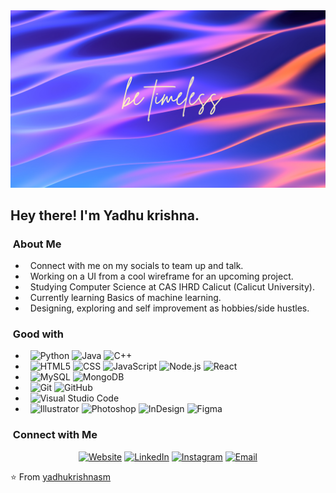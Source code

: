 <img src="https://github.com/yadhukrishnasm/yadhukrishnasm/blob/main/LIFE.png">

<h2> Hey there! I'm Yadhu krishna.</h2>

<h3>  &nbsp;About Me </h3>

-  &nbsp; Connect with me on my socials to team up and talk.
-  &nbsp; Working on a UI from a cool wireframe for an upcoming project.
-  &nbsp; Studying Computer Science at CAS IHRD Calicut (Calicut University).
-  &nbsp; Currently learning Basics of machine learning.
-  &nbsp; Designing, exploring and self improvement as hobbies/side hustles.

<h3>  &nbsp;Good with</h3>

-  &nbsp;
  ![Python](https://img.shields.io/badge/-Python-333333?style=flat&logo=python)
  ![Java](https://img.shields.io/badge/-Java-333333?style=flat&logo=Java&logoColor=007396)
  ![C++](https://img.shields.io/badge/-C++-333333?style=flat&logo=C%2B%2B&logoColor=00599C)
-  &nbsp;
  ![HTML5](https://img.shields.io/badge/-HTML5-333333?style=flat&logo=HTML5)
  ![CSS](https://img.shields.io/badge/-CSS-333333?style=flat&logo=CSS3&logoColor=1572B6)
  ![JavaScript](https://img.shields.io/badge/-JavaScript-333333?style=flat&logo=javascript)
  ![Node.js](https://img.shields.io/badge/-Node.js-333333?style=flat&logo=node.js)
  ![React](https://img.shields.io/badge/-React-333333?style=flat&logo=react)
-  &nbsp;
  ![MySQL](https://img.shields.io/badge/-MySQL-333333?style=flat&logo=mysql)
  ![MongoDB](https://img.shields.io/badge/-MongoDB-333333?style=flat&logo=mongodb)
-  &nbsp;
  ![Git](https://img.shields.io/badge/-Git-333333?style=flat&logo=git)
  ![GitHub](https://img.shields.io/badge/-GitHub-333333?style=flat&logo=github)
-  &nbsp;
  ![Visual Studio Code](https://img.shields.io/badge/-Visual%20Studio%20Code-333333?style=flat&logo=visual-studio-code&logoColor=007ACC)
-  &nbsp;
  ![Illustrator](https://img.shields.io/badge/-Illustrator-333333?style=flat&logo=adobe-illustrator)
  ![Photoshop](https://img.shields.io/badge/-Photoshop-333333?style=flat&logo=adobe-photoshop)
  ![InDesign](https://img.shields.io/badge/-InDesign-333333?style=flat&logo=adobe-indesign)
  ![Figma](https://img.shields.io/badge/Figma-F24E1E?style=for-the-badge&logo=figma&logoColor=white)

<h3>  &nbsp;Connect with Me </h3>

<p align="center">
<a href="https://github.com/yadhukrishnasm/github.io/"><img alt="Website" src="https://img.shields.io/badge/Website-yadhukrishnasm.com-blue?style=flat-square&logo=google-chrome"></a>
<a href="https://www.linkedin.com/in/yadhu-krishna-657b8b20b/"><img alt="LinkedIn" src="https://img.shields.io/badge/LinkedIn-yadhu%20krishna-blue?style=flat-square&logo=linkedin"></a>
<a href="https://www.instagram.com/yadhukrishnasm/"><img alt="Instagram" src="https://img.shields.io/badge/Instagram-yadhukrishnasm-blue?style=flat-square&logo=instagram"></a>
<a href="mailto:yadhukrishna.me@gmail.com"><img alt="Email" src="https://img.shields.io/badge/Email-yadhukrishna.me@gmail.com-blue?style=flat-square&logo=gmail"></a>
</p>

⭐️ From [yadhukrishnasm](https://github.com/yadhukrishnasm)
